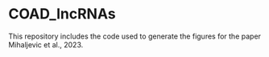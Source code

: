 # COAD_lncRNAs
This repository includes the code used to generate the figures for the paper Mihaljevic et al., 2023.
